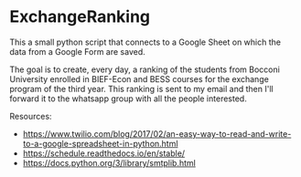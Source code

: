 # ExchangeRanking
This a small python script that connects to a Google Sheet on which the data from a Google Form are saved.

The goal is to create, every day, a ranking of the students from Bocconi University enrolled in BIEF-Econ and BESS courses for the exchange program of the third year. This ranking is sent to my email and then I'll forward it to the whatsapp group with all the people interested.

Resources:
- https://www.twilio.com/blog/2017/02/an-easy-way-to-read-and-write-to-a-google-spreadsheet-in-python.html
- https://schedule.readthedocs.io/en/stable/
- https://docs.python.org/3/library/smtplib.html
